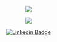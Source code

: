<p align="center">
  <img align="center" src="https://github-readme-stats.vercel.app/api?username=gabriel-codes&show_icons=true&theme=midnight-purple"> 
</p>

<p align="center">
  <img align="center" src="https://github-readme-stats.vercel.app/api/top-langs/?username=gabriel-codes&layout=compact&theme=midnight-purple"> 
</p>

<p align="center">
<a href="https://www.linkedin.com/in/gabriel-codes/" target="blank"><img alt="Linkedin Badge" src="https://img.shields.io/badge/-Gabriel%20Silva-563D7C?style=flat-square&logo=Linkedin&logoColor=white&link=https://www.linkedin.com/in/gabriel-codes/"/></a>
</p>
